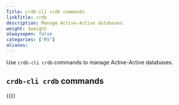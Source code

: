```yaml
---
Title: crdb-cli crdb commands
linkTitle: crdb
description: Manage Active-Active databases.
weight: $weight
alwaysopen: false
categories: ["RS"]
aliases: 
---
```


Use `crdb-cli crdb` commands to manage Active-Active databases.

## `crdb-cli crdb` commands

{{<table-children columnNames="Command,Description" columnSources="LinkTitle,Description" enableLinks="LinkTitle">}}
